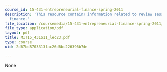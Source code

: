 ```yaml
---
course_id: 15-431-entrepreneurial-finance-spring-2011
description: 'This resource contains information related to review session: entrepreneurial
  finance.'
file_location: /coursemedia/15-431-entrepreneurial-finance-spring-2011/2d67bd8703313fac26d6bc226396b7de_MIT15_431S11_lec23.pdf
file_type: application/pdf
layout: pdf
title: MIT15_431S11_lec23.pdf
type: course
uid: 2d67bd8703313fac26d6bc226396b7de

---
```

None